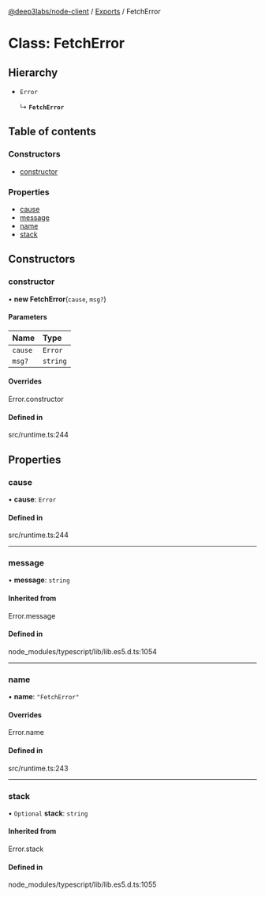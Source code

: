[@deep3labs/node-client](../README.md) / [Exports](../modules.md) / FetchError

# Class: FetchError

## Hierarchy

- `Error`

  ↳ **`FetchError`**

## Table of contents

### Constructors

- [constructor](FetchError.md#constructor)

### Properties

- [cause](FetchError.md#cause)
- [message](FetchError.md#message)
- [name](FetchError.md#name)
- [stack](FetchError.md#stack)

## Constructors

### constructor

• **new FetchError**(`cause`, `msg?`)

#### Parameters

| Name | Type |
| :------ | :------ |
| `cause` | `Error` |
| `msg?` | `string` |

#### Overrides

Error.constructor

#### Defined in

src/runtime.ts:244

## Properties

### cause

• **cause**: `Error`

#### Defined in

src/runtime.ts:244

___

### message

• **message**: `string`

#### Inherited from

Error.message

#### Defined in

node_modules/typescript/lib/lib.es5.d.ts:1054

___

### name

• **name**: ``"FetchError"``

#### Overrides

Error.name

#### Defined in

src/runtime.ts:243

___

### stack

• `Optional` **stack**: `string`

#### Inherited from

Error.stack

#### Defined in

node_modules/typescript/lib/lib.es5.d.ts:1055

